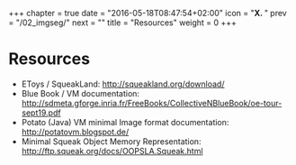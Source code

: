 +++
chapter = true
date = "2016-05-18T08:47:54+02:00"
icon = "<b>X. </b>"
prev = "/02_imgseg/"
next = ""
title = "Resources"
weight = 0
+++

# Resources

* EToys / SqueakLand: http://squeakland.org/download/
* Blue Book / VM documentation: http://sdmeta.gforge.inria.fr/FreeBooks/CollectiveNBlueBook/oe-tour-sept19.pdf
* Potato (Java) VM minimal Image format documentation: http://potatovm.blogspot.de/
* Minimal Squeak Object Memory Representation: http://ftp.squeak.org/docs/OOPSLA.Squeak.html
